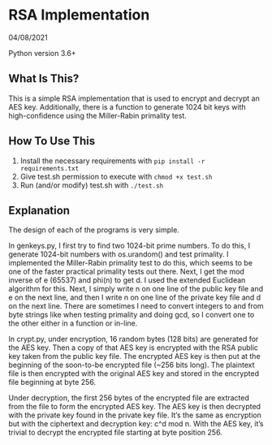 # RSA Implementation

04/08/2021

Python version 3.6+

What Is This?
-------------
This is a simple RSA implementation that is used to encrypt and decrypt an AES key. Additionally, there is a function to generate 1024 bit keys with high-confidence using the Miller-Rabin primality test.

How To Use This
---------------
1. Install the necessary requirements with `pip install -r requirements.txt`
2. Give test.sh permission to execute with `chmod +x test.sh`
3. Run (and/or modify) test.sh with `./test.sh`


Explanation
---------------
The design of each of the programs is very simple.

In genkeys.py, I first try to find two 1024-bit prime numbers. To do this, I generate 1024-bit numbers with os.urandom() and test primality. I implemented the Miller-Rabin primality test to do this, which seems to be one of the faster practical primality tests out there. Next, I get the mod inverse of e (65537) and phi(n) to get d. I used the extended Euclidean algorithm for this. Next, I simply write n on one line of the public key file and e on the next line, and then I write n on one line of the private key file and d on the next line. There are sometimes I need to convert integers to and from byte strings like when testing primality and doing gcd, so I convert one to the other either in a function or in-line.

In crypt.py, under encryption, 16 random bytes (128 bits) are generated for the AES key. Then a copy of that AES key is encrypted with the RSA public key taken from the public key file. The encrypted AES key is then put at the beginning of the soon-to-be encrypted file (~256 bits long). The plaintext file is then encrypted with the original AES key and stored in the encrypted file beginning at byte 256.

Under decryption, the first 256 bytes of the encrypted file are extracted from the file to form the encrypted AES key. The AES key is then decrypted with the private key found in the private key file. It’s the same as encryption but with the ciphertext and decryption key: c^d mod n. With the AES key, it’s trivial to decrypt the encrypted file starting at byte position 256.

